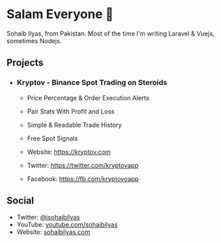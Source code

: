 # Salam Everyone :wave:
Sohaib Ilyas, from Pakistan. Most of the time I'm writing Laravel & Vuejs, sometimes Nodejs.

## Projects

- ### Kryptov - Binance Spot Trading on Steroids
  - Price Percentage & Order Execution Alerts
  - Pair Stats With Profit and Loss
  - Simple & Readable Trade History
  - Free Spot Signals

  - Website: https://kryptov.com
  - Twitter: https://twitter.com/kryptovapp
  - Facebook: https://fb.com/kryptovoapp

## Social
- Twitter: [@isohaibilyas](https://twitter.com/isohaibilyas)
- YouTube: [youtube.com/sohaibilyas](https://youtube.com/sohaibilyas)
- Website: [sohaibilyas.com](https://sohaibilyas.com)
